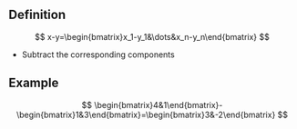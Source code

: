 ## Definition

$$
x-y=\begin{bmatrix}x_1-y_1&\dots&x_n-y_n\end{bmatrix}
$$

- Subtract the corresponding components

## Example

$$
\begin{bmatrix}4&1\end{bmatrix}-\begin{bmatrix}1&3\end{bmatrix}=\begin{bmatrix}3&-2\end{bmatrix}
$$
